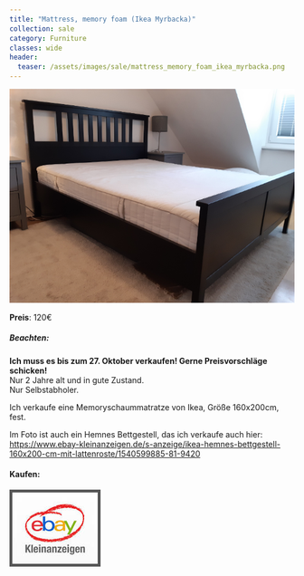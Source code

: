 ```yaml
---
title: "Mattress, memory foam (Ikea Myrbacka)"
collection: sale
category: Furniture
classes: wide
header: 
  teaser: /assets/images/sale/mattress_memory_foam_ikea_myrbacka.png
---
```




<a href="https://www.ebay-kleinanzeigen.de/s-anzeige/matratze-aus-memoryschaum-ikea-myrbacka-160x200-cm/1540596745-81-9420">
  <img src="/assets/images/sale/mattress_memory_foam_ikea_myrbacka.png" alt="Mattress, memory foam (Ikea Myrbacka)">
</a>

**Preis**: 120€

##### Beachten:
**Ich muss es bis zum 27. Oktober verkaufen! Gerne Preisvorschläge schicken!**<br>
Nur 2 Jahre alt und in gute Zustand.<br>
Nur Selbstabholer.

Ich verkaufe eine Memoryschaummatratze von Ikea, Größe 160x200cm, fest. 

Im Foto ist auch ein Hemnes Bettgestell, das ich verkaufe auch hier: https://www.ebay-kleinanzeigen.de/s-anzeige/ikea-hemnes-bettgestell-160x200-cm-mit-lattenroste/1540599885-81-9420



#### Kaufen:
<a href="https://www.ebay-kleinanzeigen.de/s-anzeige/matratze-aus-memoryschaum-ikea-myrbacka-160x200-cm/1540596745-81-9420">
  <img src="/assets/images/ebay.png" alt="Ebay Kleinanzeigen" style="border: 5px solid #555">
</a>

